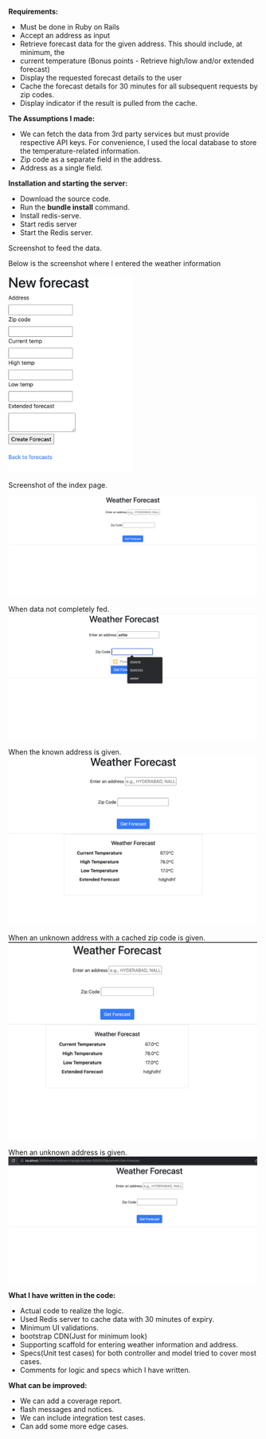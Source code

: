 **Requirements:**

- Must be done in Ruby on Rails
- Accept an address as input
- Retrieve forecast data for the given address. This should include, at minimum, the
- current temperature (Bonus points - Retrieve high/low and/or extended forecast)
- Display the requested forecast details to the user
- Cache the forecast details for 30 minutes for all subsequent requests by zip codes.
- Display indicator if the result is pulled from the cache.

**The Assumptions I made:**

- We can fetch the data from 3rd party services but must provide respective API keys. For convenience, I used the local database to store the temperature-related information.
- Zip code as a separate field in the address.
- Address as a single field.

**Installation and starting the server:**

- Download the source code.
- Run the **bundle install** command.
- Install redis-serve.
- Start redis server
- Start the Redis server.

Screenshot to feed the data.

Below is the screenshot where I entered the weather information

<img src='https://github.com/rvkrish/forecast/blob/7c5e463eee2cf06ce8f1870e3553a40ba3ebd766/public/screenshots/Form%20to%20enter%20data.png' width='250'>

Screenshot of the index page.

<img src='https://github.com/rvkrish/forecast/blob/7c5e463eee2cf06ce8f1870e3553a40ba3ebd766/public/screenshots/index.png' width='500'>

When data not completely fed.<br />
<img src='https://github.com/rvkrish/forecast/blob/7c5e463eee2cf06ce8f1870e3553a40ba3ebd766/public/screenshots/emptydata.png' width='500'>

When the known address is given.<br />
<img src='https://github.com/rvkrish/forecast/blob/7c5e463eee2cf06ce8f1870e3553a40ba3ebd766/public/screenshots/data_in_db.png' width='500'>

When an unknown address with a cached zip code is given.<br />
<img src='https://github.com/rvkrish/forecast/blob/7c5e463eee2cf06ce8f1870e3553a40ba3ebd766/public/screenshots/cached_with_zipcode.png' width='500'>

When an unknown address is given.<br />
<img src='https://github.com/rvkrish/forecast/blob/7c5e463eee2cf06ce8f1870e3553a40ba3ebd766/public/screenshots/incase%20data%20is%20not%20present.png' width='500'>

**What I have written in the code:**

- Actual code to realize the logic.
- Used Redis server to cache data with 30 minutes of expiry. 
- Minimum UI validations.
- bootstrap CDN(Just for minimum look)
- Supporting scaffold for entering weather information and address.
- Specs(Unit test cases) for both controller and model tried to cover most cases.
- Comments for logic and specs which I have written.

**What can be improved:**

- We can add a coverage report.
- flash messages and notices.
- We can include integration test cases.
- Can add some more edge cases.




